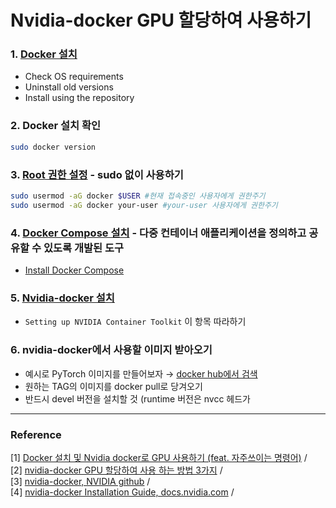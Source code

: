 # Nvidia-docker GPU 할당하여 사용하기 

### 1. [Docker 설치](https://docs.docker.com/engine/install/ubuntu/)
* Check OS requirements 
* Uninstall old versions
* Install using the repository

### 2. Docker 설치 확인 
```bash
sudo docker version
```

### 3. [Root 권한 설정](https://blusky10.tistory.com/359) - sudo 없이 사용하기
```bash
sudo usermod -aG docker $USER #현재 접속중인 사용자에게 권한주기 
sudo usermod -aG docker your-user #your-user 사용자에게 권한주기
```

### 4. [Docker Compose 설치](https://docs.microsoft.com/ko-kr/visualstudio/docker/tutorials/use-docker-compose) - 다중 컨테이너 애플리케이션을 정의하고 공유할 수 있도록 개발된 도구
* [Install Docker Compose](https://docs.docker.com/compose/install/)

### 5. [Nvidia-docker 설치](https://docs.nvidia.com/datacenter/cloud-native/container-toolkit/install-guide.html#docker)
* ```Setting up NVIDIA Container Toolkit``` 이 항목 따라하기 

### 6. nvidia-docker에서 사용할 이미지 받아오기 
* 예시로 PyTorch 이미지를 만들어보자 → [docker hub에서 검색](https://hub.docker.com/r/pytorch/pytorch/tags?page=1&ordering=last_updated)
* 원하는 TAG의 이미지를 docker pull로 당겨오기 
* 반드시 devel 버전을 설치할 것 (runtime 버전은 nvcc 헤드가 





***
### Reference 
[1] [Docker 설치 및 Nvidia docker로 GPU 사용하기 (feat. 자주쓰이는 명령어)](https://keyog.tistory.com/43) / <br/>
[2] [nvidia-docker GPU 할당하여 사용 하는 방법 3가지](https://kyumdoctor.co.kr/18) / <br/>
[3] [nvidia-docker, NVIDIA github](https://github.com/NVIDIA/nvidia-docker) / <br/>
[4] [nvidia-docker Installation Guide, docs.nvidia.com](https://docs.nvidia.com/datacenter/cloud-native/container-toolkit/install-guide.html#docker) / <br/>


